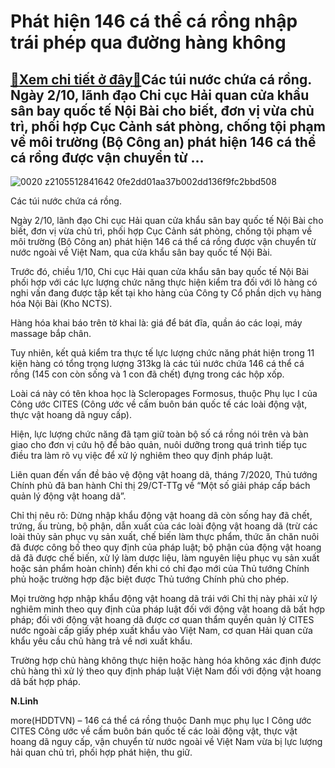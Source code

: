 Phát hiện 146 cá thể cá rồng nhập trái phép qua đường hàng không
================================================================

[:gift:Xem chi tiết ở đây:gift:](https://hddtvn.com/phat-hien-146-ca-the-ca-rong-nhap-trai-phep-qua-duong-hang-khong/)Các túi nước chứa cá rồng. Ngày 2/10, lãnh đạo Chi cục Hải quan cửa khẩu sân bay quốc tế Nội Bài cho biết, đơn vị vừa chủ trì, phối hợp Cục Cảnh sát phòng, chống tội phạm về môi trường (Bộ Công an) phát hiện 146 cá thể cá rồng được vận chuyển từ …
-------------------------------------------------------------------------------------------------------------------------------------------------------------------------------------------------------------------------------------------------------





![0020 z2105512841642 0fe2dd01aa37b002dd136f9fc2bbd508](https://hddtvn.com/wp-content/uploads/2021/01/0020_z2105512841642_0fe2dd01aa37b002dd136f9fc2bbd508.jpg "Các túi nước chứa cá rồng.")


Các túi nước chứa cá rồng.



Ngày 2/10, lãnh đạo Chi cục Hải quan cửa khẩu sân bay quốc tế Nội Bài cho biết, đơn vị vừa chủ trì, phối hợp Cục Cảnh sát phòng, chống tội phạm về môi trường (Bộ Công an) phát hiện 146 cá thể cá rồng được vận chuyển từ nước ngoài về Việt Nam, qua cửa khẩu sân bay quốc tế Nội Bài.


Trước đó, chiều 1/10, Chi cục Hải quan cửa khẩu sân bay quốc tế Nội Bài phối hợp với các lực lượng chức năng thực hiện kiểm tra đối với lô hàng có nghi vấn đang được tập kết tại kho hàng của Công ty Cổ phần dịch vụ hàng hóa Nội Bài (Kho NCTS).


Hàng hóa khai báo trên tờ khai là: giá để bát đĩa, quần áo các loại, máy massage bắp chân.


Tuy nhiên, kết quả kiểm tra thực tế lực lượng chức năng phát hiện trong 11 kiện hàng có tổng trọng lượng 313kg là các túi nước chứa 146 cá thể cá rồng (145 con còn sống và 1 con đã chết) đựng trong các hộp xốp.


Loài cá này có tên khoa học là Scleropages Formosus, thuộc Phụ lục I của Công ước CITES (Công ước về cấm buôn bán quốc tế các loài động vật, thực vật hoang dã nguy cấp).


Hiện, lực lượng chức năng đã tạm giữ toàn bộ số cá rồng nói trên và bàn giao cho đơn vị cứu hộ để bảo quản, nuôi dưỡng trong quá trình tiếp tục điều tra làm rõ vụ việc để xử lý nghiêm theo quy định pháp luật.


Liên quan đến vấn đề bảo vệ động vật hoang dã, tháng 7/2020, Thủ tướng Chính phủ đã ban hành Chỉ thị 29/CT-TTg về “Một số giải pháp cấp bách quản lý động vật hoang dã”.


Chỉ thị nêu rõ: Dừng nhập khẩu động vật hoang dã còn sống hay đã chết, trứng, ấu trùng, bộ phận, dẫn xuất của các loài động vật hoang dã (trừ các loài thủy sản phục vụ sản xuất, chế biến làm thực phẩm, thức ăn chăn nuôi đã được công bố theo quy định của pháp luật; bộ phận của động vật hoang dã đã được chế biến, xử lý làm dược liệu, làm nguyên liệu phục vụ sản xuất hoặc sản phẩm hoàn chỉnh) đến khi có chỉ đạo mới của Thủ tướng Chính phủ hoặc trường hợp đặc biệt được Thủ tướng Chính phủ cho phép.


Mọi trường hợp nhập khẩu động vật hoang dã trái với Chỉ thị này phải xử lý nghiêm minh theo quy định của pháp luật đối với động vật hoang dã bất hợp pháp; đối với động vật hoang dã được cơ quan thẩm quyền quản lý CITES nước ngoài cấp giấy phép xuất khẩu vào Việt Nam, cơ quan Hải quan cửa khẩu yêu cầu chủ hàng trả về nơi xuất khẩu.


Trường hợp chủ hàng không thực hiện hoặc hàng hóa không xác định được chủ hàng thì xử lý theo quy định pháp luật Việt Nam đối với động vật hoang dã bất hợp pháp.




**N.Linh**



more(HDDTVN) – 146 cá thể cá rồng thuộc Danh mục phụ lục I Công ước CITES Công ước về cấm buôn bán quốc tế các loài động vật, thực vật hoang dã nguy cấp, vận chuyển từ nước ngoài về Việt Nam vừa bị lực lượng hải quan chủ trì, phối hợp phát hiện, thu giữ.


